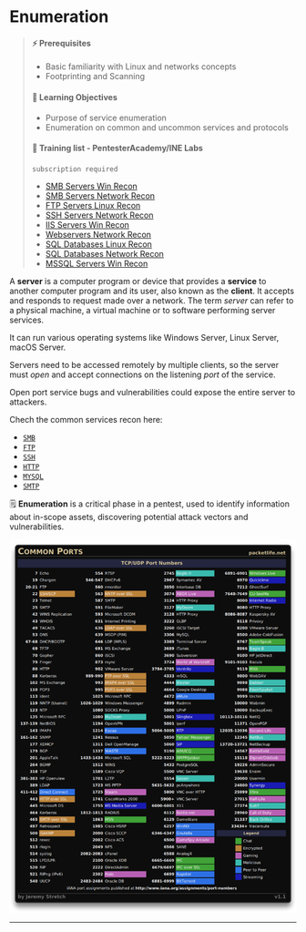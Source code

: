 # Enumeration

> #### ⚡ Prerequisites
>
> * Basic familiarity with Linux and networks concepts
> * Footprinting and Scanning
>
> #### 📕 Learning Objectives
>
> * Purpose of service enumeration
> * Enumeration on common and uncommon services and protocols
>
> #### 🔬 Training list - PentesterAcademy/INE Labs
>
> `subscription required`
>
> - [SMB Servers Win Recon](https://attackdefense.com/listing?labtype=windows-recon&subtype=windows-recon-smb)
> - [SMB Servers Network Recon](https://attackdefense.com/listing?labtype=network-recon&subtype=recon-smb)
> - [FTP Servers Linux Recon](https://attackdefense.com/listing?labtype=linux-security-recon&subtype=recon-ftp)
> - [SSH Servers Network Recon](https://attackdefense.com/listing?labtype=network-recon&subtype=recon-ssh)
> - [IIS Servers Win Recon](https://attackdefense.com/listing?labtype=windows-recon&subtype=windows-recon-iis)
> - [Webservers Network Recon](https://attackdefense.com/listing?labtype=network-recon&subtype=recon-webserver)
> - [SQL Databases Linux Recon](https://attackdefense.com/listing?labtype=linux-security-recon&subtype=linux-security-recon-sqldbs)
> - [SQL Databases Network Recon](https://attackdefense.com/listing?labtype=network-recon&subtype=recon-sqldb)
> - [MSSQL Servers Win Recon](https://attackdefense.com/listing?labtype=windows-recon&subtype=windows-recon-mssql)

A **server** is a computer program or device that provides a **service** to another computer program and its user, also known as the **client**. It accepts and responds to request made over a network. The term _server_ can refer to a physical machine, a virtual machine or to software performing server services.

It can run various operating systems like Windows Server, Linux Server, macOS Server.

Servers need to be accessed remotely by multiple clients, so the server must _open_ and accept connections on the listening _port_ of the service.

Open port service bugs and vulnerabilities could expose the entire server to attackers.

Chech the common services recon here:

* [`SMB`](3-enumeration/smb-enum.md)
* [`FTP`](3-enumeration/ftp-enum.md)
* [`SSH`](3-enumeration/ssh-enum.md)
* [`HTTP`](3-enumeration/http-enum.md)
* [`MYSQL`](3-enumeration/mysql-enum.md)
* [`SMTP`](3-enumeration/smtp-enum.md)

🗒️ **Enumeration** is a critical phase in a pentest, used to identify information about in-scope assets, discovering potential attack vectors and vulnerabilities.

![Common Ports - by Jeremy Stretch](assets/image-20230211104550784.png)

------

